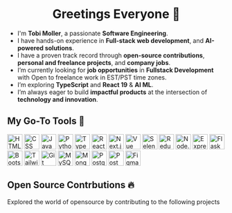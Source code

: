 <h1 align="center">
  Greetings Everyone 👋
</h1>

- I'm **Tobi Moller**, a passionate **Software Engineering**.
- I have hands-on experience in **Full-stack web development**, and **AI-powered solutions**.
- I have a proven track record through **open-source contributions**, **personal and freelance projects**, and **company jobs**.
- I’m currently looking for **job opportunities** in **Fullstack Development** with Open to freelance work in EST/PST time zones.
- I’m exploring **TypeScript** and **React 19** & **AI ML**.
- I’m always eager to build **impactful products** at the intersection of **technology and innovation**.

## My Go-To Tools 🔧

<img
  width="35px"
  src="https://raw.githubusercontent.com/rahulbanerjee26/githubAboutMeGenerator/main/icons/html.svg"
  title="HTML"
/>
<img
  width="35px"
  src="https://raw.githubusercontent.com/rahulbanerjee26/githubAboutMeGenerator/main/icons/css.svg"
  title="CSS"
/>
<img
    width="35px"
    src="https://raw.githubusercontent.com/rahulbanerjee26/githubAboutMeGenerator/main/icons/javascript.svg"
    title="JavaScript"
  />
<img
  width="35px"
  src="https://raw.githubusercontent.com/rahulbanerjee26/githubAboutMeGenerator/main/icons/python.svg"
  title="Python"
/>
<img
    width="35px"
    src="https://raw.githubusercontent.com/rahulbanerjee26/githubAboutMeGenerator/main/icons/typescript.svg"
    title="TypeScript"
  />
<img
  width="35px"
  src="https://raw.githubusercontent.com/rahulbanerjee26/githubAboutMeGenerator/main/icons/reactjs.svg"
  title="React"
  />
<img
  width="35px"
  src="https://raw.githubusercontent.com/rahulbanerjee26/githubAboutMeGenerator/main/icons/nextjs.svg"
  style="background: white"
  title="Next.js"
/>
<img
  width="35px"
  src="https://raw.githubusercontent.com/rahulbanerjee26/githubAboutMeGenerator/main/icons/vuejs.svg"
  title="Vue"
/>
<img
  width="35px"
  src="https://raw.githubusercontent.com/rahulbanerjee26/githubAboutMeGenerator/main/icons/selenium.svg"
  title="Selenium"
/>
<img
  width="35px"
  src="https://raw.githubusercontent.com/rahulbanerjee26/githubAboutMeGenerator/main/icons/redux.svg"
  title="Redux"
/>
<img
  width="35px"
  src="https://raw.githubusercontent.com/rahulbanerjee26/githubAboutMeGenerator/main/icons/nodejs.svg"
  title="Node.js"
/>
<img
  width="35px"
  src="https://raw.githubusercontent.com/rahulbanerjee26/githubAboutMeGenerator/main/icons/express.svg"
  style="background: white"
  title="Express.js"
/>
<img
  width="35px"
  src="https://raw.githubusercontent.com/rahulbanerjee26/githubAboutMeGenerator/main/icons/flask.svg"
  title="Flask"
/>
<img
  width="35px"
  src="https://raw.githubusercontent.com/rahulbanerjee26/githubAboutMeGenerator/main/icons/bootstrap.svg"
  title="Bootstrap"
/>
<img
  width="35px"
  src="https://raw.githubusercontent.com/rahulbanerjee26/githubAboutMeGenerator/main/icons/tailwind.svg"
  title="Tailwind CSS"
/>
<img
  width="35px"
  src="https://raw.githubusercontent.com/rahulbanerjee26/githubAboutMeGenerator/main/icons/git.svg"
  title="Git"
/>
<img
  width="35px"
  src="https://raw.githubusercontent.com/rahulbanerjee26/githubAboutMeGenerator/main/icons/mysql.svg"
  title="MySQL"
/>
<img
  width="35px"
  src="https://raw.githubusercontent.com/rahulbanerjee26/githubAboutMeGenerator/main/icons/mongodb.svg"
  title="MongoDB"
/>
<img
  width="35px"
  src="https://raw.githubusercontent.com/rahulbanerjee26/githubAboutMeGenerator/main/icons/postgresql.svg"
  title="PostgreSQL"
/>
<img
  width="35px"
  src="https://raw.githubusercontent.com/rahulbanerjee26/githubAboutMeGenerator/main/icons/postman.svg"
  title="Postman"
/>
<img
  width="35px"
  src="https://raw.githubusercontent.com/rahulbanerjee26/githubAboutMeGenerator/main/icons/figma.svg"
  title="Figma"
/>

## Open Source Contrbutions 🔥

Explored the world of opensource by contributing to the following projects
